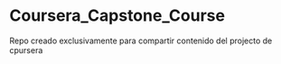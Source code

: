# Coursera_Capstone_Course
Repo creado exclusivamente para compartir contenido del projecto de cpursera
